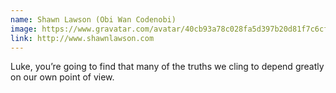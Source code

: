 ```yaml
---
name: Shawn Lawson (Obi Wan Codenobi)
image: https://www.gravatar.com/avatar/40cb93a78c028fa5d397b20d81f7c6cf
link: http://www.shawnlawson.com
---
```


Luke, you’re going to find that many of the truths we cling to depend greatly on our own point of view.